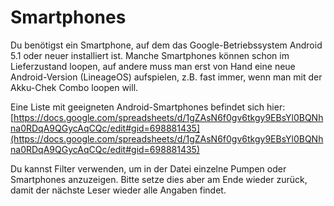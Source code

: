 # Smartphones
Du benötigst ein Smartphone, auf dem das Google-Betriebssystem Android 5.1 oder neuer installiert ist. Manche Smartphones können schon im Lieferzustand loopen, auf andere muss man erst von Hand eine neue Android-Version (LineageOS) aufspielen, z.B. fast immer, wenn man mit der Akku-Chek Combo loopen will.

Eine Liste mit geeigneten Android-Smartphones befindet sich hier: [https://docs.google.com/spreadsheets/d/1gZAsN6f0gv6tkgy9EBsYl0BQNhna0RDqA9QGycAqCQc/edit#gid=698881435](https://docs.google.com/spreadsheets/d/1gZAsN6f0gv6tkgy9EBsYl0BQNhna0RDqA9QGycAqCQc/edit#gid=698881435)

Du kannst Filter verwenden, um in der Datei einzelne Pumpen oder Smartphones anzuzeigen. Bitte setze dies aber am Ende wieder zurück, damit der nächste Leser wieder alle Angaben findet.

